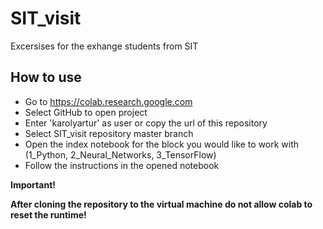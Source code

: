 # SIT_visit
Excersises for the exhange students from SIT

## How to use
* Go to https://colab.research.google.com
* Select GitHub to open project
* Enter 'karolyartur' as user or copy the url of this repository
* Select SIT_visit repository master branch
* Open the index notebook for the block you would like to work with (1_Python, 2_Neural_Networks, 3_TensorFlow)
* Follow the instructions in the opened notebook

**Important!**

**After cloning the repository to the virtual machine do not allow colab to reset the runtime!**
